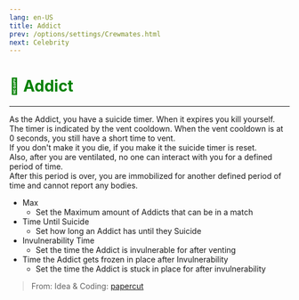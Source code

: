 ```yaml
---
lang: en-US
title: Addict
prev: /options/settings/Crewmates.html
next: Celebrity
---
```


# <font color="green">💊 <b>Addict</b></font> <Badge text="Basic" type="tip" vertical="middle"/>
---

As the Addict, you have a suicide timer. When it expires you kill yourself.<br>
The timer is indicated by the vent cooldown. When the vent cooldown is at 0 seconds, you still have a short time to vent.<br>
If you don't make it you die, if you make it the suicide timer is reset.<br>
Also, after you are ventilated, no one can interact with you for a defined period of time.<br>
After this period is over, you are immobilized for another defined period of time and cannot report any bodies.
* Max
  * Set the Maximum amount of Addicts that can be in a match
* Time Until Suicide
  * Set how long an Addict has until they Suicide
* Invulnerability Time
  * Set the time the Addict is invulnerable for after venting
* Time the Addict gets frozen in place after Invulnerability
  * Set the time the Addict is stuck in place for after invulnerability

> From: Idea & Coding: [papercut](https://github.com/lars-wu) 
